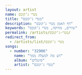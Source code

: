 ```yaml
---
layout: artist
name: מנדי ג'קובס
title: "מנדי ג'קובס"
description: "דף האמן מנדי ג'קובס"
keywords: "שירים, מוזיקה, מנדי ג'קובס"
permalink: /artists/מנדי-ג'קובס/
redirect_from:
  - /artists/list/מנדי ג'קובס
songs:
  - number: "32906"
    name: "דע מה למעלה ממך"
    album: "סינגלים"
    artist: "מנדי ג'קובס"
---
```

